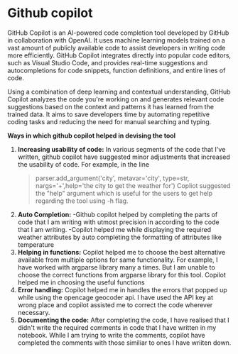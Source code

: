 # Github copilot
GitHub Copilot is an AI-powered code completion tool developed by GitHub in collaboration with OpenAI. It uses machine learning models trained on a vast amount of publicly available code to assist developers in writing code more efficiently. GitHub Copilot integrates directly into popular code editors, such as Visual Studio Code, and provides real-time suggestions and autocompletions for code snippets, function definitions, and entire lines of code.

Using a combination of deep learning and contextual understanding, GitHub Copilot analyzes the code you're working on and generates relevant code suggestions based on the context and patterns it has learned from the trained data. It aims to save developers time by automating repetitive coding tasks and reducing the need for manual searching and typing.

**Ways in which github copilot helped in devising the tool**
1. **Increasing usability of code:** In various segments of the code that I've written, github copilot have suggested minor adjustments that increased the usability of code. For example, in the line
   >  parser.add_argument('city', metavar='city', type=str, nargs='+',help='the city to get the weather for')
Copliot suggested the "help" argument which is useful for the users to get help regarding the tool using -h flag.
2. **Auto Completion:**
   -Github copilot helped by completing the parts of code that I am writing with utmost precision in according to the code that I am writing.
   -Copilot helped me while displaying the required weather attributes by auto completing the formatting of attributes like temperature
4. **Helping in functions:** Copilot helped me to choose the best alternative available from multiple options for same functionality. For example, I have worked with argparse library many a times. But I am unable to choose the correct functions from argparse library for this tool. Copilot helped me in choosing the useful functions
5. **Error handling:** Copilot helped me in handles the errors that popped up while using the opencage geocoder api. I have used the API key at wrong place and copilot assisted me to correct the code wherever necessary.
6. **Documenting the code:** After completing the code, I have realised that I didn't write the required comments in code that I have written in my notebook. While I am trying to write the comments, copilot have completed the comments with those similiar to ones I have wriiten down. 
